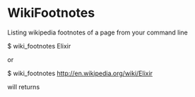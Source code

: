 WikiFootnotes
=============

Listing wikipedia footnotes of a page from your command line

  $ wiki_footnotes Elixir

or 

  $ wiki_footnotes http://en.wikipedia.org/wiki/Elixir

will returns
